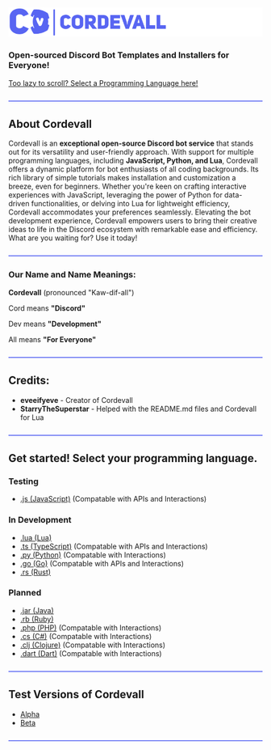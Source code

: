 <img src="./assets/md/cordevallbannerblurple.png">

### Open-sourced Discord Bot Templates and Installers for Everyone!

<a href="https://github.com/Eveeifyeve/Cordevall/tree/Main#get-started-select-your-programming-language">Too lazy to scroll? Select a Programming Language here!</a>

<img src="./assets/md/dividers.png">

## About Cordevall
Cordevall is an **exceptional open-source Discord bot service** that stands out for its versatility and user-friendly approach. With support for multiple programming languages, including **JavaScript, Python, and Lua**, Cordevall offers a dynamic platform for bot enthusiasts of all coding backgrounds. Its rich library of simple tutorials makes installation and customization a breeze, even for beginners. Whether you're keen on crafting interactive experiences with JavaScript, leveraging the power of Python for data-driven functionalities, or delving into Lua for lightweight efficiency, Cordevall accommodates your preferences seamlessly. Elevating the bot development experience, Cordevall empowers users to bring their creative ideas to life in the Discord ecosystem with remarkable ease and efficiency. What are you waiting for? Use it today!

<img src="./assets/md/dividers.png">

### Our Name and Name Meanings:

**Cordevall** (pronounced "Kaw-dif-all")

Cord means **"Discord"**

Dev means **"Development"**

All means **"For Everyone"**

<img src="./assets/md/dividers.png">

## Credits:
- **eveeifyeve** - Creator of Cordevall
- **StarryTheSuperstar** - Helped with the README.md files and Cordevall for Lua

<img src="./assets/md/dividers.png">

## Get started! Select your programming language.

### Testing
- <a href="https://github.com/Eveeifyeve/Cordevall.js/tree/main#readme">.js (JavaScript)</a> (Compatable with APIs and Interactions)

### In Development
- <a href="https://github.com/Eveeifyeve/Cordevall.lua/tree/main#readme">.lua (Lua)</a>
- <a href="https://github.com/Eveeifyeve/Cordevall.js/tree/main#readme">.ts (TypeScript)</a> (Compatable with APIs and Interactions)
- <a href="https://github.com/Eveeifyeve/Cordevall.py/tree/main#readme">.py (Python)</a> (Compatable with Interactions)
- <a href="https://github.com/Eveeifyeve/Cordevall.go/tree/main#readme">.go (Go)</a> (Compatable with APIs and Interactions)
- <a href="https://github.com/Eveeifyeve/Cordevall.rs/tree/main#readme">.rs (Rust)</a>

### Planned
- <a href="https://github.com/Eveeifyeve/Cordevall.jar/tree/main#readme">.jar (Java)</a>
- <a href="https://github.com/Eveeifyeve/Cordevall.rb/tree/main#readme">.rb (Ruby)</a>
- <a href="https://github.com/Eveeifyeve/Cordevall.php/tree/main#readme">.php (PHP)</a> (Compatable with Interactions)
- <a href="https://github.com/Eveeifyeve/Cordevall.cs/tree/main#readme">.cs (C#)</a> (Compatable with Interactions)
- <a href="https://github.com/Eveeifyeve/Cordevall.clj/tree/main#readme">.clj (Clojure)</a> (Compatable with Interactions)
- <a href="https://github.com/Eveeifyeve/Cordevall.dart/tree/main#readme">.dart (Dart)</a> (Compatable with Interactions)

<img src="./assets/md/dividers.png">

## Test Versions of Cordevall
- <a href="https://github.com/Eveeifyeve/Cordevall/tree/Alpha#readme">Alpha</a>
- <a href="https://github.com/Eveeifyeve/Cordevall/tree/Beta#readme">Beta</a>

<img src="./assets/md/dividers.png">
